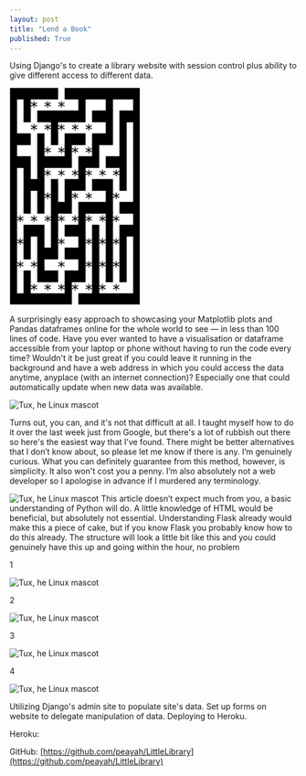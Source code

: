 ```yaml
---
layout: post
title: "Lend a Book"
published: True
---
```




Using Django's to create a library website with session control plus ability to give different access to different data.

![Tux, he Linux mascot](../assets/images/9x9.png)

A surprisingly easy approach to showcasing your Matplotlib plots and Pandas dataframes online for the whole world to see — in less than 100 lines of code.
Have you ever wanted to have a visualisation or dataframe accessible from your laptop or phone without having to run the code every time? Wouldn't it be just great if you could leave it running in the background and have a web address in which you could access the data anytime, anyplace (with an internet connection)? Especially one that could automatically update when new data was available.

![Tux, he Linux mascot](../../assets/images/9x9.png)

Turns out, you can, and it's not that difficult at all. I taught myself how to do it over the last week just from Google, but there's a lot of rubbish out there so here's the easiest way that I’ve found. There might be better alternatives that I don’t know about, so please let me know if there is any. I’m genuinely curious. What you can definitely guarantee from this method, however, is simplicity. It also won't cost you a penny. I’m also absolutely not a web developer so I apologise in advance if I murdered any terminology.

![Tux, he Linux mascot](../../assets/images/9x9.png)
This article doesn’t expect much from you, a basic understanding of Python will do. A little knowledge of HTML would be beneficial, but absolutely not essential. Understanding Flask already would make this a piece of cake, but if you know Flask you probably know how to do this already. The structure will look a little bit like this and you could genuinely have this up and going within the hour, no problem

1

![Tux, he Linux mascot](../../../assets/images/9x9.png)


2

![Tux, he Linux mascot](../../../../assets/images/9x9.png)

3

![Tux, he Linux mascot](../../../../../assets/images/9x9.png)

4

![Tux, he Linux mascot](../../../../../../assets/images/9x9.png)



Utilizing Django's admin site to populate site's data. Set up forms on website to delegate manipulation of data. Deploying to Heroku.

Heroku:

GitHub: [https://github.com/peayah/LittleLibrary](https://github.com/peayah/LittleLibrary)
